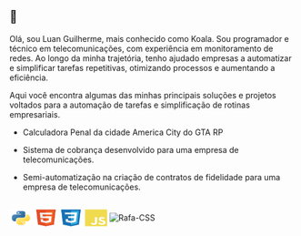 ## 🐨

Olá, sou Luan Guilherme, mais conhecido como Koala. Sou programador e técnico em telecomunicações, com experiência em monitoramento de redes. Ao longo da minha trajetória, tenho ajudado empresas a automatizar e simplificar tarefas repetitivas, otimizando processos e aumentando a eficiência.

Aqui você encontra algumas das minhas principais soluções e projetos voltados para a automação de tarefas e simplificação de rotinas empresariais.

- Calculadora Penal da cidade America City do GTA RP

- Sistema de cobrança desenvolvido para uma empresa de telecomunicações.
  

- Semi-automatização na criação de contratos de fidelidade para uma empresa de telecomunicações.




<div style="display: inline_block"><br>
  <img align="center" alt="Rafa-Python" height="30" width="40" src="https://raw.githubusercontent.com/devicons/devicon/master/icons/python/python-original.svg">
  <img align="center" alt="Rafa-HTML" height="30" width="40" src="https://raw.githubusercontent.com/devicons/devicon/master/icons/html5/html5-original.svg">
  <img align="center" alt="Rafa-CSS" height="30" width="40" src="https://raw.githubusercontent.com/devicons/devicon/master/icons/css3/css3-original.svg">
    <img align="center" alt="Rafa-CSS" height="30" width="40" src="https://raw.githubusercontent.com/devicons/devicon/master/icons/javascript/javascript-plain.svg">
    <img align="center" alt="Rafa-CSS" height="40" width="40" src="https://cdn.jsdelivr.net/gh/devicons/devicon@latest/icons/grafana/grafana-original-wordmark.svg">
  
          

</div>
  


<!--
**Luanbww/Luanbww** is a ✨ _special_ ✨ repository because its `README.md` (this file) appears on your GitHub profile.

Here are some ideas to get you started:

- 🔭 I’m currently working on ...
- 🌱 I’m currently learning ...
- 👯 I’m looking to collaborate on ...
- 🤔 I’m looking for help with ...
- 💬 Ask me about ...
- 📫 How to reach me: ...
- 😄 Pronouns: ...
- ⚡ Fun fact: ...
-->
